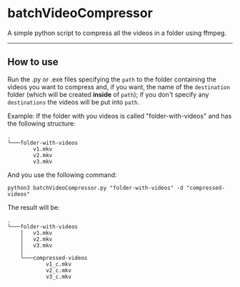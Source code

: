 # batchVideoCompressor

A simple python script to compress all the videos in a folder using ffmpeg.

-----------
## How to use ##

Run the .py or .exe files specifying the `path` to the folder containing the videos you want to compress and, if you want, the name of the `destination` folder (which will be created **inside** of `path`); if you don't specify any `destinations` the videos will be put into `path`.


Example:
If the folder with you videos is called "folder-with-videos" and has the following structure:

```
.
└───folder-with-videos
        v1.mkv
        v2.mkv
        v3.mkv
```
And you use the following command:

`python3 batchVideoCompressor.py "folder-with-videos" -d "compressed-videos"`

The result will be:
```
.
└───folder-with-videos
    │   v1.mkv
    │   v2.mkv
    │   v3.mkv
    │
    └───compressed-videos
            v1_c.mkv
            v2_c.mkv
            v3_c.mkv
```
